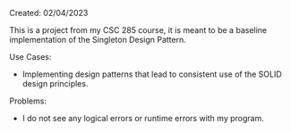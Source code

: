 Created: 02/04/2023

This is a project from my CSC 285 course, it is meant to be a baseline implementation of the Singleton Design Pattern.

Use Cases:

 - Implementing design patterns that lead to consistent use of the SOLID design principles.

Problems:

 - I do not see any logical errors or runtime errors with my program.
